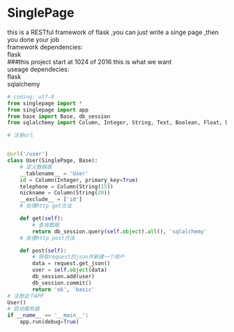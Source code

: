 # SinglePage
this is a RESTful framework of flask ,you can just write a singe page ,then you done your job  
framework dependencies:  
    flask  
###this project start at 1024 of 2016
this is what we want  
useage dependecies:  
    flask  
    sqlalchemy  
~~~python
# coding: utf-8
from singlepage import *
from singlepage import app
from base import Base, db_session
from sqlalchemy import Column, Integer, String, Text, Boolean, Float, DateTime, Enum

# 注册url


@url('/user')
class User(SinglePage, Base):
    # 定义数据表
    __tablename__ = 'User'
    id = Column(Integer, primary_key=True)
    telephone = Column(String(15))
    nickname = Column(String(20))
    __exclude__ = ['id']
    # 处理http get方法

    def get(self):
        # 查询数据
        return db_session.query(self.object).all(), 'sqlalchemy'
    # 处理http post方法

    def post(self):
        # 获取request的json并新建一个用户
        data = request.get_json()
        user = self.object(data)
        db_session.add(user)
        db_session.commit()
        return 'ok', 'basic'
# 注册这个APP
User()
# 启动服务器
if __name__ == '__main__':
    app.run(debug=True)
~~~
